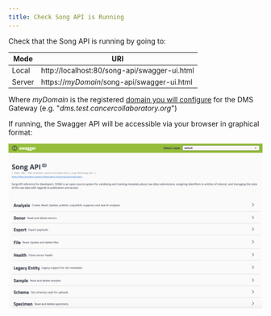 ```yaml
---
title: Check Song API is Running
---
```


Check that the Song API is running by going to:

| Mode               | URI |
| --------------------| ------------|
| Local   | http://localhost:80/song-api/swagger-ui.html |
| Server  | https://_myDomain_/song-api/swagger-ui.html |

Where _myDomain_ is the registered [domain you will configure](../domain) for the DMS Gateway (e.g. "_dms.test.cancercollaboratory.org_")

If running, the Swagger API will be accessible via your browser in graphical format:

![Entity](../../assets/song-swagger.png 'Song Swagger')
